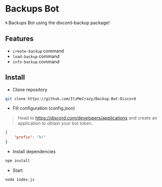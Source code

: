 # Backups Bot

🌀 Backups Bot using the discord-backup package!

## Features

* `create-backup` command
* `load-backup` command
* `info-backup` command


## Install

* Clone repository

```sh
git clone https://github.com/ItzMeCrazy/Backup-Bot-Discord
```

* Fill configuration (config.json)

> Head to https://discord.com/developers/applications and create an application to obtain your bot token.

```json
{
    "prefix": "b!"
}
```

* Install dependencies

```sh
npm install
```

* Start

```sh
node index.js
```
